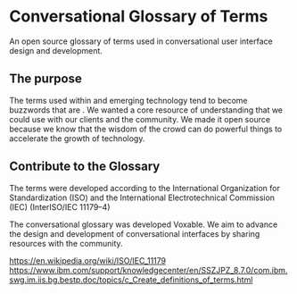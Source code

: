 # Conversational Glossary of Terms

An open source glossary of terms used in conversational user interface design and development. 

## The purpose
The terms used within and emerging technology tend to become buzzwords that are . We wanted a core resource of understanding that we could use with our clients and the community. We made it open source because we know that the wisdom of the crowd can do powerful things to accelerate the growth of technology.  

## Contribute to the Glossary
The terms were developed according to the International Organization for Standardization (ISO) and the International Electrotechnical Commission (IEC) (InterISO/IEC 11179–4)


The conversational glossary was developed Voxable. We aim to advance the design and development of conversational interfaces by sharing resources with the community. 

https://en.wikipedia.org/wiki/ISO/IEC_11179
https://www.ibm.com/support/knowledgecenter/en/SSZJPZ_8.7.0/com.ibm.swg.im.iis.bg.bestp.doc/topics/c_Create_definitions_of_terms.html